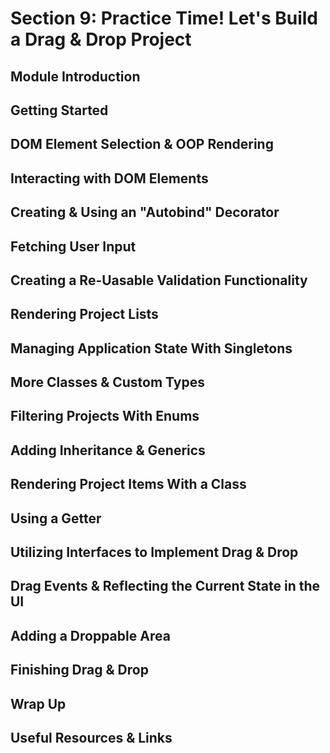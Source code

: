 # Section 9: Practice Time! Let's Build a Drag & Drop Project

## Module Introduction

## Getting Started

## DOM Element Selection & OOP Rendering

## Interacting with DOM Elements

## Creating & Using an "Autobind" Decorator

## Fetching User Input

## Creating a Re-Uasable Validation Functionality

## Rendering Project Lists

## Managing Application State With Singletons

## More Classes & Custom Types

## Filtering Projects With Enums

## Adding Inheritance & Generics

## Rendering Project Items With a Class

## Using a Getter

## Utilizing Interfaces to Implement Drag & Drop

## Drag Events & Reflecting the Current State in the UI

## Adding a Droppable Area

## Finishing Drag & Drop

## Wrap Up

## Useful Resources & Links

